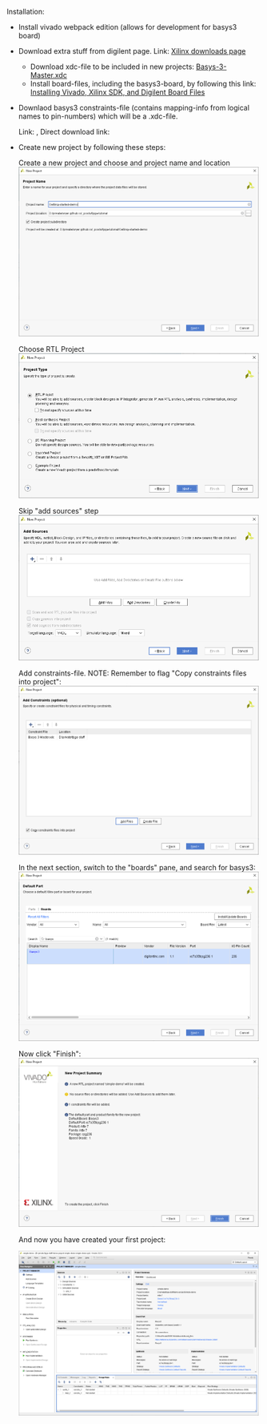Installation:

- Install vivado webpack edition (allows for development for basys3 board)

- Download extra stuff from digilent page. Link:  [Xilinx downloads page](https://reference.digilentinc.com/reference/programmable-logic/basys-3/start?redirect=1)

  - Download xdc-file to be included in new projects: [Basys-3-Master.xdc](https://github.com/Digilent/digilent-xdc/blob/master/Basys-3-Master.xdc)
  - Install board-files, including the basys3-board, by following this link: [Installing Vivado, Xilinx SDK, and Digilent Board Files](https://reference.digilentinc.com/vivado/installing-vivado/start)

- Downlaod basys3 constraints-file (contains mapping-info from logical names to pin-numbers) which will be a .xdc-file.

  Link: , Direct download link: 

- Create new project by following these steps:

  Create a new project and choose and project name and location![image-20200707140826575](2020-07-07-fpga-tutorial-step-1-getting-started.assets/image-20200707140826575.png)

  

  Choose RTL Project
  ![image-20200707141132821](2020-07-07-fpga-tutorial-step-1-getting-started.assets/image-20200707141132821.png)

  

  Skip "add sources" step
  ![image-20200707141324614](2020-07-07-fpga-tutorial-step-1-getting-started.assets/image-20200707141324614.png)

  

  Add constraints-file. NOTE: Remember to flag "Copy constraints files into project":![image-20200707144711100](2020-07-07-fpga-tutorial-step-1-getting-started.assets/image-20200707144711100.png)

  

  In the next section, switch to the "boards" pane, and search for basys3:
  ![image-20200707142537551](2020-07-07-fpga-tutorial-step-1-getting-started.assets/image-20200707142537551.png)

  

  Now click "Finish":
  ![image-20200707142610193](2020-07-07-fpga-tutorial-step-1-getting-started.assets/image-20200707142610193.png)

  

  And now you have created your first project:

  ![image-20200707144632000](2020-07-07-fpga-tutorial-step-1-getting-started.assets/image-20200707144632000.png)